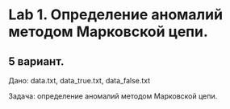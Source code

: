 
# Lab 1. Определение аномалий методом Марковской цепи. 
## 5 вариант.
Дано: data.txt, data_true.txt, data_false.txt 

Задача: определение аномалий методом Марковской цепи. 
